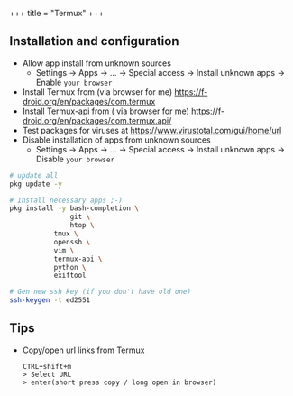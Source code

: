 +++
title = "Termux"
+++

## Installation and configuration

- Allow app install from unknown sources
  - Settings -> Apps -> ... -> Special access -> Install unknown apps -> Enable `your browser`
- Install Termux from (via browser for me) https://f-droid.org/en/packages/com.termux
- Install Termux-api from ( via browser for me) https://f-droid.org/en/packages/com.termux.api/
- Test packages for viruses at https://www.virustotal.com/gui/home/url
- Disable installation of apps from unknown sources
  - Settings -> Apps -> ... -> Special access -> Install unknown apps -> Disable `your browser`

```bash
# update all
pkg update -y

# Install necessary apps ;-)
pkg install -y bash-completion \
               git \
               htop \
	       tmux \
	       openssh \
	       vim \
	       termux-api \
	       python \
	       exiftool

# Gen new ssh key (if you don't have old one)
ssh-keygen -t ed2551
```

## Tips

- Copy/open url links from Termux

  ```console
  CTRL+shift+m
  > Select URL
  > enter(short press copy / long open in browser)
  ```
